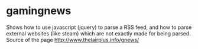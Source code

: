 gamingnews
==========

Shows how to use javascript (jquery) to parse a RSS feed, and how to parse external websites (like steam) which are not
exactly made for being parsed.
Source of the page http://www.thelairplus.info/gnews/
